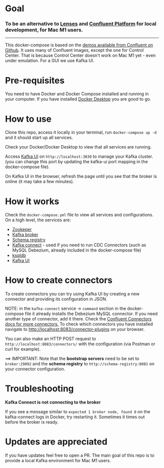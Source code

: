 Goal
====
### To be an alternative to [Lenses](https://github.com/lensesio/fast-data-dev) and [Confluent Platform](https://docs.confluent.io/platform/current/quickstart/ce-docker-quickstart.html) for local development, **for Mac M1 users.**

---
This docker-compose is based on the [demos available from Confluent on Github](https://github.com/confluentinc/demo-scene). It uses many of Confluent images, except the one for Control Center. That is because Control Center doesn't work on Mac M1 yet - even under emulation. For a GUI we use Kafka UI.

Pre-requisites
====
You need to have Docker and Docker Compose installed and running in your computer. If you have installed [Docker Desktop](https://www.docker.com/products/docker-desktop) you are good to go.

How to use
====
Clone this repo, access it locally in your terminal, run `docker-compose up -d` and it should start up all services.

Check your Docker/Docker Desktop to view that all services are running.

Access [Kafka UI](http://localhost:3030) on `http://localhost:3030` to manage your Kafka cluster. (you can change this port by updating the kafka-ui port mapping in the docker-compose file).

On Kafka UI in the browser, refresh the page until you see that the broker is online (it may take a few minutes).

How it works
====
Check the `docker-compose.yml` file to view all services and configurations. On a high level, the services are:

- [Zookeper](https://hub.docker.com/r/confluentinc/cp-zookeeper)
- [Kafka broker](https://hub.docker.com/r/confluentinc/cp-kafka)
- [Schema registry](https://hub.docker.com/r/confluentinc/cp-schema-registry)
- [Kafka connect](https://hub.docker.com/r/confluentinc/cp-kafka-connect-base) - used if you need to run CDC Connectors (such as MySQL Debezium, already included in the docker-compose file)
- [ksqldb](https://hub.docker.com/r/confluentinc/ksqldb-server)
- [Kafka UI](https://github.com/provectus/kafka-ui)

How to create connectors 
====
To create connectors you can try using Kafka UI by creating a new connector and providing its configuration in JSON.

NOTE: in the `kafka-connect` service -> `command` section in the docker-compose file it already installs the Debezium MySQL connector. If you need another type of connector, add it there. Check the [Confluent Connectors docs for more connectors.](https://docs.confluent.io/home/connect/self-managed/kafka_connectors.html)
To check which connectors you have installed navigate to [http://localhost:8083/connector-plugins](http://localhost:8083/connector-plugins) on your browser.

You can also make an HTTP POST request to `http://localhost:8083/connectors/` with the configuration (via Postman or curl for example).

==> IMPORTANT: Note that the **bootstrap servers** need to be set to `broker:29092` and the **schema registry** to `http://schema-registry:8081` on your connector configuration.

Troubleshooting
===
**Kafka Connect is not connecting to the broker**

If you see a message similar to `expected 1 broker node, found 0` on the kafka-connect logs in Docker, try restarting it. Sometimes it times out before the broker is ready.

Updates are appreciated
===
If you have updates feel free to open a PR. The main goal of this repo is to provide a local Kafka environment for Mac M1 users.